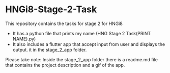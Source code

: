 # HNGi8-Stage-2-Task

This repository contains the tasks for stage 2 for HNGi8
- It has a python file that prints my name (HNG Stage 2 Task(PRINT NAME).py)
- It also includes a flutter app that accept input from user and displays the output. it in the stage_2_app folder.

Please take note: Inside the stage_2_app folder there is a readme.md file that contains the project description and a gif of the app.